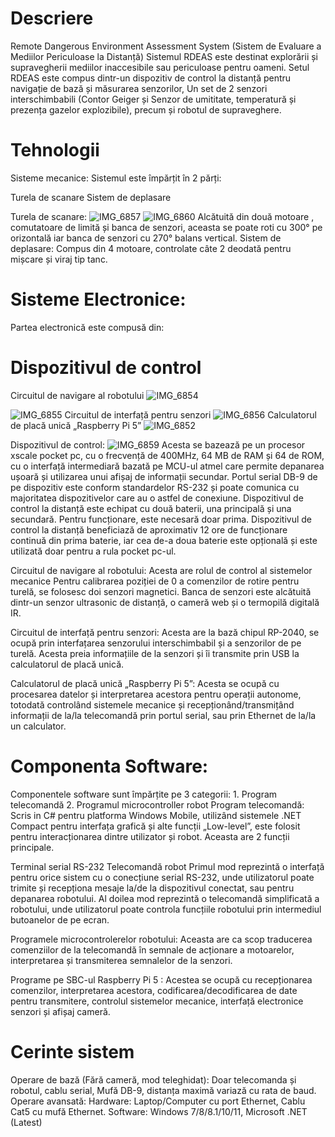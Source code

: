 # Descriere
Remote Dangerous Environment Assessment System (Sistem de Evaluare a Mediilor Periculoase la Distanță)
Sistemul RDEAS este destinat explorării și supravegherii mediilor inaccesibile sau periculoase pentru oameni. Setul RDEAS este compus dintr-un dispozitiv de control la distanță pentru navigație de bază și măsurarea senzorilor, Un set de 2 senzori interschimbabili (Contor Geiger și Senzor de umititate, temperatură și prezența gazelor explozibile), precum și robotul de supraveghere.

# Tehnologii
Sisteme mecanice:
Sistemul este împărțit în 2 părți:

Turela de scanare
Sistem de deplasare

Turela de scanare:
![IMG_6857](https://github.com/user-attachments/assets/fb876746-86c1-4fcc-8d84-4233f363d171)
![IMG_6860](https://github.com/user-attachments/assets/d713b0d3-b6f3-4ba8-b302-4fbeb5e25ca4)
Alcătuită din două motoare , comutatoare de limită și banca de senzori, aceasta se poate roti cu 300° pe orizontală iar banca de senzori cu 270° balans vertical. 
Sistem de deplasare:
Compus din 4 motoare, controlate câte 2 deodată pentru mișcare și viraj tip tanc.

# Sisteme Electronice:
Partea electronică este compusă din:

# Dispozitivul de control
Circuitul de navigare al robotului
![IMG_6854](https://github.com/user-attachments/assets/61a39e99-cce5-4d1a-955a-0ea42a5b1464)

![IMG_6855](https://github.com/user-attachments/assets/a22190a4-3c30-438c-ba00-1aeed2b25fbf)
Circuitul de interfață pentru senzori
![IMG_6856](https://github.com/user-attachments/assets/87849e49-9e56-488f-9ad3-bfd9d386758e)
Calculatorul de placă unică „Raspberry Pi 5”
![IMG_6852](https://github.com/user-attachments/assets/69280e86-920f-44b4-b9a7-fd9465638949)

Dispozitivul de control:
![IMG_6859](https://github.com/user-attachments/assets/8ce374ab-4768-4ea5-b10e-c6f06b4fe1e3)
Acesta se bazează pe un procesor xscale pocket pc, cu o frecvență de 400MHz, 64 MB de RAM și 64 de ROM, cu o interfață intermediară bazată pe MCU-ul atmel care permite depanarea ușoară și utilizarea unui afișaj de informații secundar. Portul serial DB-9 de pe dispozitiv este conform standardelor RS-232 și poate comunica cu majoritatea dispozitivelor care au o astfel de conexiune. Dispozitivul de control la distanță este echipat cu două baterii, una principală și una secundară. Pentru funcționare, este necesară doar prima. Dispozitivul de control la distanță beneficiază de aproximativ 12 ore de funcționare continuă din prima baterie, iar cea de-a doua baterie este opțională și este utilizată doar pentru a rula pocket pc-ul.

Circuitul de navigare al robotului: Acesta are rolul de control al sistemelor mecanice Pentru calibrarea poziției de 0 a comenzilor de rotire pentru turelă, se folosesc doi senzori magnetici. Banca de senzori este alcătuită dintr-un senzor ultrasonic de distanță, o cameră web și o termopilă digitală IR.

Circuitul de interfață pentru senzori:
Acesta are la bază chipul RP-2040, se ocupă prin interfațarea senzorului interschimbabil și a senzorilor de pe turelă. Acesta preia informațiile de la senzori și îi transmite prin USB la calculatorul de placă unică.

Calculatorul de placă unică „Raspberry Pi 5”:
Acesta se ocupă cu procesarea datelor și interpretarea acestora pentru operații autonome, totodată controlând sistemele mecanice și recepționând/transmițând informații de la/la telecomandă prin portul serial, sau prin Ethernet de la/la un calculator.

# Componenta Software:
Componentele software sunt împărțite pe 3 categorii: 1. Program telecomandă 2. Programul microcontroller robot Program telecomandă: Scris in C# pentru platforma Windows Mobile, utilizând sistemele .NET Compact pentru interfața grafică și alte funcții „Low-level”, este folosit pentru interacționarea dintre utilizator și robot. Aceasta are 2 funcții principale.

Terminal serial RS-232
Telecomandă robot Primul mod reprezintă o interfață pentru orice sistem cu o conecțiune serial RS-232, unde utilizatorul poate trimite și recepționa mesaje la/de la dispozitivul conectat, sau pentru depanarea robotului. Al doilea mod reprezintă o telecomandă simplificată a robotului, unde utilizatorul poate controla funcțiile robotului prin intermediul butoanelor de pe ecran.

Programele microcontrolerelor robotului: Aceasta are ca scop traducerea comenziilor de la telecomandă în semnale de acționare a motoarelor, interpretarea și transmiterea semnalelor de la senzori.

Programe pe SBC-ul Raspberry Pi 5 : Acestea se ocupă cu recepționarea comenzilor, interpretarea acestora, codificarea/decodificarea de date pentru transmitere, controlul sistemelor mecanice, interfață electronice senzori și afișaj cameră.

# Cerinte sistem
Operare de bază (Fără cameră, mod teleghidat): 
Doar telecomanda și robotul, cablu serial, Mufă DB-9, distanța maximă variază cu rata de baud.
Operare avansată:
Hardware: Laptop/Computer cu port Ethernet, Cablu Cat5 cu mufă Ethernet.
Software: Windows 7/8/8.1/10/11, Microsoft .NET (Latest)
